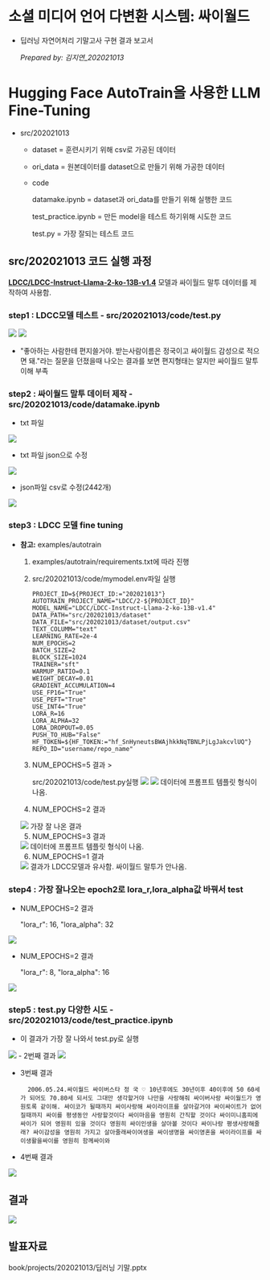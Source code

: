 # 소셜 미디어 언어 다변환 시스템: 싸이월드
- 딥러닝 자연어처리 기말고사 구현 결과 보고서

    _Prepared by: 김지연_202021013_

# Hugging Face AutoTrain을 사용한 LLM Fine-Tuning
- src/202021013
    
    - dataset = 훈련시키기 위해 csv로 가공된 데이터

    - ori_data = 원본데이터를 dataset으로 만들기 위해 가공한 데이터

    - code
        
        datamake.ipynb = dataset과 ori_data를 만들기 위해   실행한 코드

        test_practice.ipynb = 만든 model을 테스트 하기위해 시도한 코드

        test.py = 가장 잘되는 테스트 코드



## src/202021013 코드 실행 과정

[**LDCC/LDCC-Instruct-Llama-2-ko-13B-v1.4**](https://huggingface.co/LDCC/LDCC-Instruct-Llama-2-ko-13B-v1.4) 모델과 싸이월드 말투 데이터를 제작하여 사용함. 

### step1 : LDCC모델 테스트 - src/202021013/code/test.py
 <img src="img/ldcc_test.py.png">
 
 <img src="img/ldcc_test결과.png">
 
 - "좋아하는 사람한테 편지쓸거야. 받는사람이름은 정국이고 싸이월드 감성으로 적으면 돼."라는 질문을 던졌을때 나오는 결과를 보면 편지형태는 알지만 싸이월드 말투 이해 부족

### step2 : 싸이월드 말투 데이터 제작 - src/202021013/code/datamake.ipynb

 - txt 파일
 <img src="img/txt.png">
 
 - txt 파일 json으로 수정
 <img src="img/txt_json.png">
 
 - json파일 csv로 수정(2442개)
 <img src="img/json_csv.png">

### step3 : LDCC 모델 fine tuning
- **참고:** examples/autotrain

    1. examples/autotrain/requirements.txt에 따라 진행

    2. src/202021013/code/mymodel.env파일 실행
        ```
        PROJECT_ID=${PROJECT_ID:="202021013"}
        AUTOTRAIN_PROJECT_NAME="LDCC/2-${PROJECT_ID}"
        MODEL_NAME="LDCC/LDCC-Instruct-Llama-2-ko-13B-v1.4"
        DATA_PATH="src/202021013/dataset"
        DATA_FILE="src/202021013/dataset/output.csv"
        TEXT_COLUMM="text"
        LEARNING_RATE=2e-4
        NUM_EPOCHS=2
        BATCH_SIZE=2
        BLOCK_SIZE=1024
        TRAINER="sft"
        WARMUP_RATIO=0.1
        WEIGHT_DECAY=0.01
        GRADIENT_ACCUMULATION=4
        USE_FP16="True"
        USE_PEFT="True"
        USE_INT4="True"
        LORA_R=16
        LORA_ALPHA=32
        LORA_DROPOUT=0.05
        PUSH_TO_HUB="False"
        HF_TOKEN=${HF_TOKEN:="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"}
        REPO_ID="username/repo_name"
        ```

    3. NUM_EPOCHS=5 결과 >
    
        src/202021013/code/test.py실행
        <img src="img/test_mymodel.png">
        <img src="img/epoch5.png">
        데이터에 프롬프트 템플릿 형식이 나옴.

    4. NUM_EPOCHS=2 결과
    <img src="img/epoch2.png">
    가장 잘 나온 결과

    5. NUM_EPOCHS=3 결과
    <img src="img/epoch3.png">
    데이터에 프롬프트 템플릿 형식이 나옴.

    6. NUM_EPOCHS=1 결과
    <img src="img/epoch1.png">
    결과가 LDCC모델과 유사함. 싸이월드 말투가 안나옴.    

### step4 : 가장 잘나오는 epoch2로 lora_r,lora_alpha값 바꿔서 test
- NUM_EPOCHS=2 결과
    
    "lora_r": 16,
    "lora_alpha": 32
<img src="img/epoch2.png">

- NUM_EPOCHS=2 결과

    "lora_r": 8,
    "lora_alpha": 16
<img src="img/epoch2_lorar8.png">

### step5 : test.py 다양한 시도 - src/202021013/code/test_practice.ipynb
- 이 결과가 가장 잘 나와서 test.py로 실행
<img src="img/test_pra1.png">
- 2번째 결과
<img src="img/test_pra2.png">

- 3번째 결과

        2006.05.24.싸이월드 싸이버스타 정 국 ♡ 10년후에도 30년이후 40이후에 50 60세가 되어도 70.80세 되서도 그대만 생각할거야 나만을 사랑해줘 싸이버사랑 싸이월드가 영원토록 같이해. 싸이코가 될때까지 싸이사랑해 싸이라이프를 살아갈거야 싸이싸이트가 없어질때까지 싸이를 평생동안 사랑할것이다 싸이마음을 영원히 간직할 것이다 싸이미니홈피에 싸이가 되어 영원히 있을 것이다 영원히 싸이인생을 살아볼 것이다 싸이나랑 평생사랑해줄래? 싸이감성을 영원히 가지고 살아줄래싸이여생을 싸이생명을 싸이영혼을 싸이라이프를 싸이생활을싸이를 영원히 함께싸이와

- 4번째 결과
<img src="img/test_pra4.png">


## 결과
<img src="img/결과.png">

## 발표자료
book/projects/202021013/딥러닝 기말.pptx